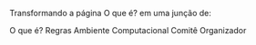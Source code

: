 Transformando a página O que é? em uma junção de:

O que é?
Regras
Ambiente Computacional
Comitê Organizador